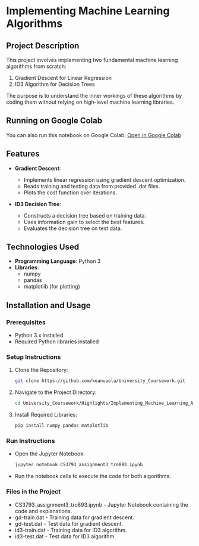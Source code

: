 # Implementing Machine Learning Algorithms

## Project Description

This project involves implementing two fundamental machine learning algorithms from scratch:

1. Gradient Descent for Linear Regression
2. ID3 Algorithm for Decision Trees

The purpose is to understand the inner workings of these algorithms by coding them without relying on high-level machine learning libraries.

## Running on Google Colab
You can also run this notebook on Google Colab: [Open in Google Colab](https://colab.research.google.com/drive/13p44_GLFyvbDXDPBxJVpHuh38qDoUL16?usp=sharing)

## Features

- **Gradient Descent**:
  - Implements linear regression using gradient descent optimization.
  - Reads training and testing data from provided .dat files.
  - Plots the cost function over iterations.

- **ID3 Decision Tree**:
  - Constructs a decision tree based on training data.
  - Uses information gain to select the best features.
  - Evaluates the decision tree on test data.

## Technologies Used

- **Programming Language**: Python 3
- **Libraries**:
  - numpy
  - pandas
  - matplotlib (for plotting)

## Installation and Usage

### Prerequisites

- Python 3.x installed
- Required Python libraries installed

### Setup Instructions

1. Clone the Repository:
   ```bash
   git clone https://github.com/keanupola/University_Coursework.git
   ```

2. Navigate to the Project Directory:
   ```bash
   cd University_Coursework/Highlights/Implementing_Machine_Learning_Algorithms
   ```

3. Install Required Libraries:
   ```bash
   pip install numpy pandas matplotlib
   ```

### Run Instructions

- Open the Jupyter Notebook:
  ```bash
  jupyter notebook CS3793_assignment3_tro893.ipynb
  ```

- Run the notebook cells to execute the code for both algorithms.

### Files in the Project

- CS3793_assignment3_tro893.ipynb - Jupyter Notebook containing the code and explanations.
- gd-train.dat - Training data for gradient descent.
- gd-test.dat - Test data for gradient descent.
- id3-train.dat - Training data for ID3 algorithm.
- id3-test.dat - Test data for ID3 algorithm.
